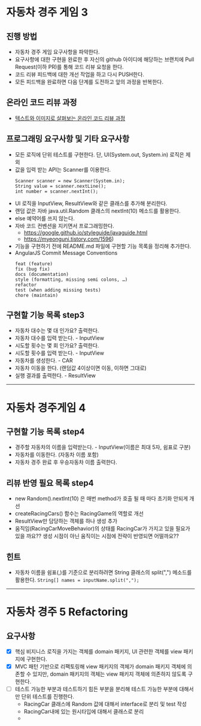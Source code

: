 # 자동차 경주 게임 3
## 진행 방법
* 자동차 경주 게임 요구사항을 파악한다.
* 요구사항에 대한 구현을 완료한 후 자신의 github 아이디에 해당하는 브랜치에 Pull Request(이하 PR)를 통해 코드 리뷰 요청을 한다.
* 코드 리뷰 피드백에 대한 개선 작업을 하고 다시 PUSH한다.
* 모든 피드백을 완료하면 다음 단계를 도전하고 앞의 과정을 반복한다.

## 온라인 코드 리뷰 과정
* [텍스트와 이미지로 살펴보는 온라인 코드 리뷰 과정](https://github.com/next-step/nextstep-docs/tree/master/codereview)

## 프로그래밍 요구사항 및 기타 요구사항
* 모든 로직에 단위 테스트를 구현한다. 단, UI(System.out, System.in) 로직은 제외
* 값을 입력 받는 API는 Scanner를 이용한다.
  ```editorconfig
  Scanner scanner = new Scanner(System.in);
  String value = scanner.nextLine();
  int number = scanner.nextInt();
  ```
* UI 로직을 InputView, ResultView와 같은 클래스를 추가해 분리한다.
* 랜덤 값은 자바 java.util.Random 클래스의 nextInt(10) 메소드를 활용한다.
* else 예약어를 쓰지 않는다.
* 자바 코드 컨벤션을 지키면서 프로그래밍한다.
  * https://google.github.io/styleguide/javaguide.html
  * https://myeonguni.tistory.com/1596)
* 기능을 구현하기 전에 README.md 파일에 구현할 기능 목록을 정리해 추가한다.
* AngularJS Commit Message Conventions
  ```
  feat (feature)
  fix (bug fix)
  docs (documentation)
  style (formatting, missing semi colons, …)
  refactor
  test (when adding missing tests)
  chore (maintain)
  ```

## 구현할 기능 목록 step3
* 자동차 대수는 몇 대 인가요? 출력한다.
* 자동차 대수를 입력 받는다. - InputView
* 시도할 횟수는 몇 회 인가요? 출력한다. 
* 시도할 횟수를 입력 받는다. - InputView
* 자동차를 생성한다. - CAR
* 자동차 이동을 한다. (랜덤값 4이상이면 이동, 이하면 그대로)
* 실행 결과를 출력한다. - ResultView

----

# 자동차 경주게임 4
## 구현할 기능 목록 step4
* 경주할 자동차의 이름을 입력받는다. - InputView(이름은 최대 5자, 쉼표로 구분)
* 자동차를 이동한다. (자동차 이름 포함) 
* 자동차 경주 완료 후 우승자동차 이름 출력한다.

## 리뷰 반영 필요 목록 step4
* new Random().nextInt(10) 은 매번 method가 호출 될 때 마다 초기화 안되게 개선
* createRacingCars() 함수는 RacingGame의 역할로 개선
* ResultView만 담당하는 객체를 하나 생성 추가
* 움직임(RacingCarMoveBehavior)의 상태를 RacingCar가 가지고 있을 필요가 있을 까요??
생성 시점이 아닌 움직이는 시점에 전략이 반영되면 어떨까요??

## 힌트
* 자동차 이름을 쉼표(,)를 기준으로 분리하려면 String 클래스의 split(",") 메소드를 활용한다.
  `String[] names = inputName.split(",");`
 ----
 # 자동차 경주 5 Refactoring
 ## 요구사항
-[x] 핵심 비지니스 로직을 가지는 객체를 domain 패키지, UI 관련한 객체를 view 패키지에 구현한다.
-[x] MVC 패턴 기반으로 리팩토링해 view 패키지의 객체가 domain 패키지 객체에 의존할 수 있지만, 
 domain 패키지의 객체는 view 패키지 객체에 의존하지 않도록 구현한다.
-[ ] 테스트 가능한 부분과 테스트하기 힘든 부분을 분리해 테스트 가능한 부분에 대해서만 단위 테스트를 진행한다.
  * RacingCar 클래스에 Random 값에 대해서 interface로 분리 및 test 작성
  * RacingCar내에 있는 원시타입에 대해서 클래스로 분리
  * 